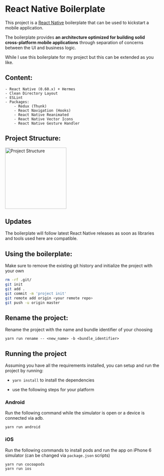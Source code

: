 # React Native Boilerplate
This project is a [React Native](https://facebook.github.io/react-native/) boilerplate that can be used to kickstart a mobile application.

The boilerplate provides **an architecture optimized for building solid cross-platform mobile applications** through separation of concerns between the UI and business logic.

While I use this boilerplate for my project but this can be extended as you like.

## Content:

    - React Native (0.60.x) + Hermes
    - Clean Directory Layout
    - ESLint
    - Packages:
        - Redux (Thunk)
        - React Navigation (Hooks)
        - React Native Reanimated
        - React Native Vector Icons
        - React Native Gesture Handler

## Project Structure:

<img width="200" alt="Project Structure" src="https://user-images.githubusercontent.com/29705703/65224389-b3779980-dae0-11e9-9988-27a2ab7b5fe1.png">

## Updates

The boilerplate will follow latest React Native releases as soon as libraries and tools used here are compatible.

## Using the boilerplate:
Make sure to remove the existing git history and initialize the project with your own 
```bash
rm -rf .git/
git init
git add .
git commit -m 'project init'
git remote add origin <your remote repo>
git push -u origin master
```

## Rename the project:

Rename the project with the name and bundle identifier of your choosing
```
yarn run rename -- <new_name> -b <bundle_identifier>
```

## Running the project

Assuming you have all the requirements installed, you can setup and run the project by running:

- `yarn install` to install the dependencies

- use the following steps for your platform

### Android

Run the following command while the simulator is open or a device is connected via adb.
```
yarn run android
```

### iOS

Run the following commands to install pods and run the app on iPhone 6 simulator (can be changed via `package.json` scripts)
```
yarn run cocoapods
yarn run ios
```

